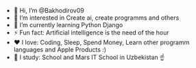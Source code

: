 - 👋 Hi, I’m @Bakhodirov09
- 👀 I’m interested in Create ai, create programms and others
- 🌱 I’m currently learning Python Django
- ⚡ Fun fact: Artificial intelligence is the need of the hour
- ❤️ I love: Coding, Sleep, Spend Money, Learn other programm languages
 and Apple Products :)
- 🏫 I study: School and Mars IT School in Uzbekistan ☝️



<!---
Bakhodirov09/Bakhodirov09 is a ✨ special ✨ repository because its `README.md` (this file) appears on your GitHub profile.
You can click the Preview link to take a look at your changes.
--->
